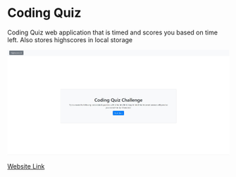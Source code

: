 # Coding Quiz

<p>Coding Quiz web application that is timed and scores you based on time left. Also stores highscores in local storage</p>

<img src="./Assets/img/Codingquiz.jpg">

<a href="https://zyastv.github.io/Challenge-4/">Website Link</a>